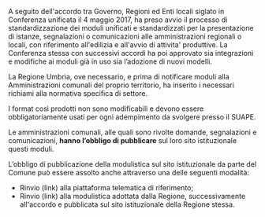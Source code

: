 A seguito dell'accordo tra Governo, Regioni ed Enti locali siglato in Conferenza unificata il 4 maggio 2017, ha preso avvio il processo di standardizzazione dei moduli unificati e standardizzati per la  presentazione  di istanze, segnalazioni o comunicazioni alle amministrazioni  regionali o locali, con  riferimento all'edilizia e all'avvio di attivita' produttive.
La Conferenza stessa con successivi accordi ha poi approvato sia integrazioni e modifiche ai moduli già in uso sia l’adozione di nuovi modelli.

La Regione Umbria, ove necessario, e prima di notificare moduli alla Amministrazioni comunali del proprio territorio, ha inserito i necessari richiami alla normativa specifica di settore.

I format così prodotti non sono modificabili e devono essere obbligatoriamente usati per ogni adempimento da svolgere presso il SUAPE.

Le amministrazioni comunali, alle quali sono rivolte domande, segnalazioni e comunicazioni, **hanno l’obbligo di pubblicare** sul loro sito istituzionale questi moduli.

L’obbligo di pubblicazione della modulistica sul sito istituzionale da parte del Comune può essere assolto anche attraverso una delle seguenti modalità:
- Rinvio (link) alla piattaforma telematica di riferimento;
- Rinvio (link) alla modulistica adottata dalla Regione, successivamente all'accordo e pubblicata sul sito istituzionale della Regione stessa.
